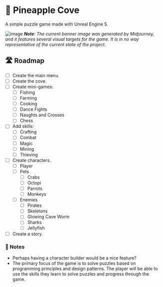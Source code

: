 # 🍍 Pineapple Cove

A simple puzzle game made with Unreal Engine 5.

![image](https://github.com/tacosontitan/PineappleCove/assets/65432314/deb52182-65fc-432b-ba33-21e8dffc7075)
***Note**: The current banner image was generated by Midjourney, and it features several visual targets for the game. It is in no way representative of the current state of the project.*

## 🛣️ Roadmap

- [ ] Create the main menu.
- [ ] Create the cove.
- [ ] Create mini-games:
  - [ ] Fishing
  - [ ] Farming
  - [ ] Cooking
  - [ ] Dance Fights
  - [ ] Naughts and Crosses
  - [ ] Chess
- [ ] Add skills:
  - [ ] Crafting
  - [ ] Combat
  - [ ] Magic
  - [ ] Mining
  - [ ] Thieving
- [ ] Create characters.
  - [ ] Player
  - [ ] Pets
    - [ ] Crabs
    - [ ] Octopi
    - [ ] Parrots
    - [ ] Monkeys
  - [ ] Enemies
    - [ ] Pirates
    - [ ] Skeletons
    - [ ] Glowing Cave Worm
    - [ ] Sharks
    - [ ] Jellyfish
- [ ] Create a story.

### 📝 Notes

- Perhaps having a character builder would be a nice feature?
- The primary focus of the game is to solve puzzles based on programming principles and design patterns. The player will be able to use the skills they learn to solve puzzles and progress through the game.

